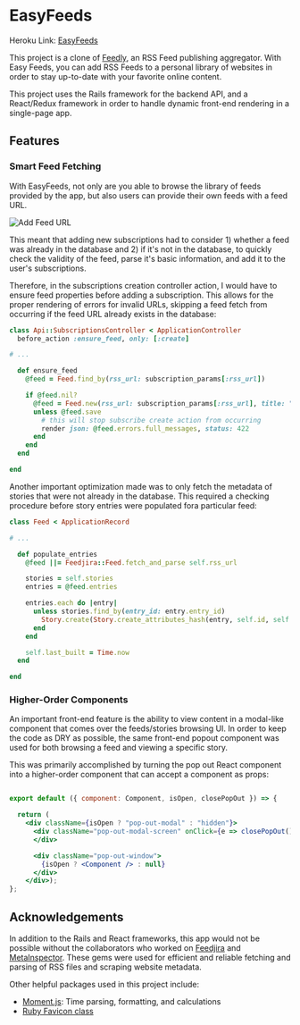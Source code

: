 # EasyFeeds

Heroku Link: [EasyFeeds](easy-feeds.herokuapp.com)

This project is a clone of [Feedly](http://feedly.com), an RSS Feed publishing aggregator. With Easy Feeds, you can add RSS Feeds to a personal library of websites in order to stay up-to-date with your favorite online content.

This project uses the Rails framework for the backend API, and a React/Redux framework in order to handle dynamic front-end rendering in a single-page app.

## Features

### Smart Feed Fetching

With EasyFeeds, not only are you able to browse the library of feeds provided by the app, but also users can provide their own feeds with a feed URL.

![Add Feed URL][add-feed-url]

This meant that adding new subscriptions had to consider 1) whether a feed was already in the database and 2) if it's not in the database, to quickly check the validity of the feed, parse it's basic information, and add it to the user's subscriptions.

Therefore, in the subscriptions creation controller action, I would have to ensure feed properties before adding a subscription. This allows for the proper rendering of errors for invalid URLs, skipping a feed fetch from occurring if the feed URL already exists in the database:
```Ruby
class Api::SubscriptionsController < ApplicationController
  before_action :ensure_feed, only: [:create]

# ...

  def ensure_feed
    @feed = Feed.find_by(rss_url: subscription_params[:rss_url])

    if @feed.nil?
      @feed = Feed.new(rss_url: subscription_params[:rss_url], title: "New Feed")
      unless @feed.save
        # this will stop subscribe create action from occurring
        render json: @feed.errors.full_messages, status: 422
      end
    end
  end

end
```

Another important optimization made was to only fetch the metadata of stories that were not already in the database. This required a checking procedure before story entries were populated fora particular feed:

```Ruby
class Feed < ApplicationRecord

# ...

  def populate_entries
    @feed ||= Feedjira::Feed.fetch_and_parse self.rss_url

    stories = self.stories
    entries = @feed.entries

    entries.each do |entry|
      unless stories.find_by(entry_id: entry.entry_id)
        Story.create(Story.create_attributes_hash(entry, self.id, self.title))
      end
    end

    self.last_built = Time.now
  end

end
```
### Higher-Order Components

An important front-end feature is the ability to view content in a modal-like component that comes over the feeds/stories browsing UI. In order to keep the code as DRY as possible, the same front-end popout component was used for both browsing a feed and viewing a specific story.

This was primarily accomplished by turning the pop out React component into a higher-order component that can accept a component as props:

```jsx

export default ({ component: Component, isOpen, closePopOut }) => {

  return (
    <div className={isOpen ? "pop-out-modal" : "hidden"}>
      <div className="pop-out-modal-screen" onClick={e => closePopOut() }>
      </div>

      <div className="pop-out-window">
        {isOpen ? <Component /> : null}
      </div>
    </div>);
};

```

## Acknowledgements

In addition to the Rails and React frameworks, this app would not be possible without the collaborators who worked on [Feedjira](https://github.com/feedjira/feedjira) and [MetaInspector](https://github.com/jaimeiniesta/metainspector). These gems were used for efficient and reliable fetching and parsing of RSS files and scraping website metadata.

Other helpful packages used in this project include:
* [Moment.js](https://github.com/moment/moment): Time parsing, formatting, and calculations
* [Ruby Favicon class](https://www.webmaster-source.com/2013/09/25/finding-a-websites-favicon-with-ruby/)


[add-feed-url]: https://raw.githubusercontent.com/etgrieco/EasyFeeds/master/docs/readme-images/add-feed-url.png
